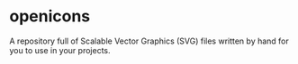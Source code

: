 # openicons
A repository full of Scalable Vector Graphics (SVG) files written by hand for you to use in your projects.
